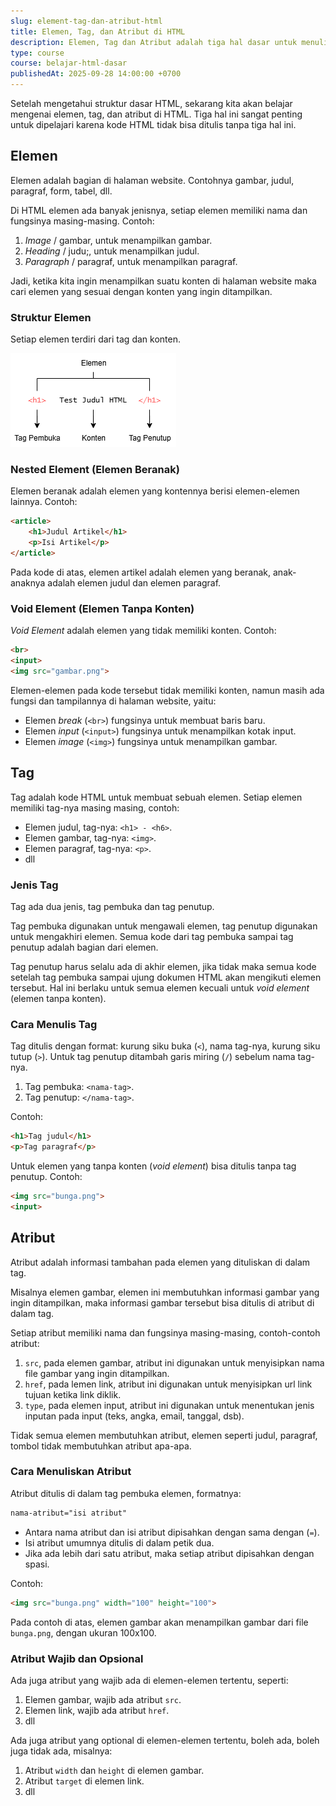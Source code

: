 ```yaml
---
slug: element-tag-dan-atribut-html
title: Elemen, Tag, dan Atribut di HTML
description: Elemen, Tag dan Atribut adalah tiga hal dasar untuk menulis kode HTML
type: course
course: belajar-html-dasar
publishedAt: 2025-09-28 14:00:00 +0700
---
```


Setelah mengetahui struktur dasar HTML, sekarang kita akan belajar mengenai elemen, tag, dan atribut di HTML. Tiga hal ini sangat penting untuk dipelajari karena kode HTML tidak bisa ditulis tanpa tiga hal ini.

## Elemen

Elemen adalah bagian di halaman website. Contohnya gambar, judul, paragraf, form, tabel, dll.

Di HTML elemen ada banyak jenisnya, setiap elemen memiliki nama dan fungsinya masing-masing. Contoh:

1. _Image_ / gambar, untuk menampilkan gambar.
2. _Heading_ / judu;, untuk menampilkan judul.
3. _Paragraph_ / paragraf, untuk menampilkan paragraf.

Jadi, ketika kita ingin menampilkan suatu konten di halaman website maka cari elemen yang sesuai dengan konten yang ingin ditampilkan.

### Struktur Elemen

Setiap elemen terdiri dari tag dan konten.

![Struktur Elemen](./images/4-elemen-tag-dan-atribut-html/struktur-elemen.png)

### Nested Element (Elemen Beranak)

Elemen beranak adalah elemen yang kontennya berisi elemen-elemen lainnya. Contoh:

```html
<article>
    <h1>Judul Artikel</h1>
    <p>Isi Artikel</p>
</article>
```

Pada kode di atas, elemen artikel adalah elemen yang beranak, anak-anaknya adalah elemen judul dan elemen paragraf.

### Void Element (Elemen Tanpa Konten)

_Void Element_ adalah elemen yang tidak memiliki konten. Contoh:

```html
<br>
<input>
<img src="gambar.png">
```

Elemen-elemen pada kode tersebut tidak memiliki konten, namun masih ada fungsi dan tampilannya di halaman website, yaitu:

- Elemen _break_ (`<br>`) fungsinya untuk membuat baris baru.
- Elemen _input_ (`<input>`) fungsinya untuk menampilkan kotak input.
- Elemen _image_ (`<img>`) fungsinya untuk menampilkan gambar.

## Tag

Tag adalah kode HTML untuk membuat sebuah elemen. Setiap elemen memiliki tag-nya masing masing, contoh:

- Elemen judul, tag-nya: `<h1> - <h6>`.
- Elemen gambar, tag-nya: `<img>`.
- Elemen paragraf, tag-nya: `<p>`.
- dll

### Jenis Tag

Tag ada dua jenis, tag pembuka dan tag penutup.

Tag pembuka digunakan untuk mengawali elemen, tag penutup digunakan untuk mengakhiri elemen. Semua kode dari tag pembuka sampai tag penutup adalah bagian dari elemen.

Tag penutup harus selalu ada di akhir elemen, jika tidak maka semua kode setelah tag pembuka sampai ujung dokumen HTML akan mengikuti elemen tersebut. Hal ini berlaku untuk semua elemen kecuali untuk _void element_ (elemen tanpa konten).

### Cara Menulis Tag

Tag ditulis dengan format: kurung siku buka (`<`), nama tag-nya, kurung siku tutup (`>`). Untuk tag penutup ditambah garis miring (`/`) sebelum nama tag-nya.

1. Tag pembuka: `<nama-tag>`.
2. Tag penutup: `</nama-tag>`.

Contoh:

```html
<h1>Tag judul</h1>
<p>Tag paragraf</p>
```

Untuk elemen yang tanpa konten (_void element_) bisa ditulis tanpa tag penutup. Contoh:

```html
<img src="bunga.png">
<input>
```

## Atribut

Atribut adalah informasi tambahan pada elemen yang dituliskan di dalam tag.

Misalnya elemen gambar, elemen ini membutuhkan informasi gambar yang ingin ditampilkan, maka informasi gambar tersebut bisa ditulis di atribut di dalam tag.

Setiap atribut memiliki nama dan fungsinya masing-masing, contoh-contoh atribut:

1. `src`, pada elemen gambar, atribut ini digunakan untuk menyisipkan nama file gambar yang ingin ditampilkan.
2. `href`, pada lemen link, atribut ini digunakan untuk menyisipkan url link tujuan ketika link diklik.
3. `type`, pada elemen input, atribut ini digunakan untuk menentukan jenis inputan pada input (teks, angka, email, tanggal, dsb).

Tidak semua elemen membutuhkan atribut, elemen seperti judul, paragraf, tombol tidak membutuhkan atribut apa-apa.

### Cara Menuliskan Atribut

Atribut ditulis di dalam tag pembuka elemen, formatnya:

```html
nama-atribut="isi atribut"
```

- Antara nama atribut dan isi atribut dipisahkan dengan sama dengan (`=`).
- Isi atribut umumnya ditulis di dalam petik dua.
- Jika ada lebih dari satu atribut, maka setiap atribut dipisahkan dengan spasi.

Contoh:

```html
<img src="bunga.png" width="100" height="100">
```

Pada contoh di atas, elemen gambar akan menampilkan gambar dari file `bunga.png`, dengan ukuran 100x100.

### Atribut Wajib dan Opsional

Ada juga atribut yang wajib ada di elemen-elemen tertentu, seperti:

1. Elemen gambar, wajib ada atribut `src`.
2. Elemen link, wajib ada atribut `href`.
3. dll

Ada juga atribut yang optional di elemen-elemen tertentu, boleh ada, boleh juga tidak ada, misalnya:

1. Atribut `width` dan `height` di elemen gambar.
2. Atribut `target` di elemen link.
3. dll